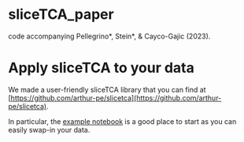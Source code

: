 # sliceTCA_paper
code accompanying Pellegrino*, Stein*, &amp; Cayco-Gajic (2023).

# Apply sliceTCA to your data
We made a user-friendly sliceTCA library that you can find at [https://github.com/arthur-pe/slicetca](https://github.com/arthur-pe/slicetca).

In particular, the [example notebook](https://colab.research.google.com/github/arthur-pe/slicetca/blob/master/sliceTCA_notebook_1.ipynb) is a good place to start as you can easily swap-in your data.
